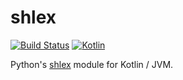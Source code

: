 # shlex

[![Build Status](https://travis-ci.com/kilink/shlex.svg?branch=master)](https://travis-ci.com/kilink/shlex)
[![Kotlin](https://img.shields.io/badge/kotlin-1.4.30-blue.svg?logo=kotlin)](http://kotlinlang.org)

Python's [shlex](https://github.com/python/cpython/blob/master/Lib/shlex.py) module for Kotlin / JVM.
